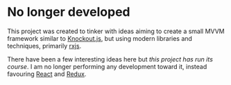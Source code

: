 # No longer developed
This project was created to tinker with ideas aiming to create a small MVVM framework similar to [Knockout.js], but using modern libraries and techniques, primarily [rxjs].

There have been a few interesting ideas here but *this project has run its course*. I am no longer performing any development toward it, instead favouring [React] and [Redux].

[Knockout.js]: https://knockoutjs.com
[rxjs]: https://rxjs-dev.firebaseapp.com
[React]: https://reactjs.org
[Redux]: https://redux.js.org